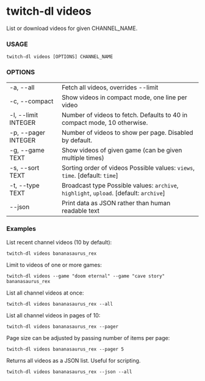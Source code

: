 <!-- ------------------- generated docs start ------------------- -->
# twitch-dl videos

List or download videos for given CHANNEL_NAME.

### USAGE

```
twitch-dl videos [OPTIONS] CHANNEL_NAME
```

### OPTIONS

<table>
<tbody>
<tr>
    <td class="code">-a, --all</td>
    <td>Fetch all videos, overrides --limit</td>
</tr>

<tr>
    <td class="code">-c, --compact</td>
    <td>Show videos in compact mode, one line per video</td>
</tr>

<tr>
    <td class="code">-l, --limit INTEGER</td>
    <td>Number of videos to fetch. Defaults to 40 in compact mode, 10 otherwise.</td>
</tr>

<tr>
    <td class="code">-p, --pager INTEGER</td>
    <td>Number of videos to show per page. Disabled by default.</td>
</tr>

<tr>
    <td class="code">-g, --game TEXT</td>
    <td>Show videos of given game (can be given multiple times)</td>
</tr>

<tr>
    <td class="code">-s, --sort TEXT</td>
    <td>Sorting order of videos Possible values: <code>views</code>, <code>time</code>. [default: <code>time</code>]</td>
</tr>

<tr>
    <td class="code">-t, --type TEXT</td>
    <td>Broadcast type Possible values: <code>archive</code>, <code>highlight</code>, <code>upload</code>. [default: <code>archive</code>]</td>
</tr>

<tr>
    <td class="code">--json</td>
    <td>Print data as JSON rather than human readable text</td>
</tr>
</tbody>
</table>

<!-- ------------------- generated docs end ------------------- -->

### Examples

List recent channel videos (10 by default):

```
twitch-dl videos bananasaurus_rex
```

Limit to videos of one or more games:

```
twitch-dl videos --game "doom eternal" --game "cave story" bananasaurus_rex
```

List all channel videos at once:

```
twitch-dl videos bananasaurus_rex --all
```

List all channel videos in pages of 10:

```
twitch-dl videos bananasaurus_rex --pager
```

Page size can be adjusted by passing number of items per page:

```
twitch-dl videos bananasaurus_rex --pager 5
```

Returns all videos as a JSON list. Useful for scripting.

```
twitch-dl videos bananasaurus_rex --json --all
```
